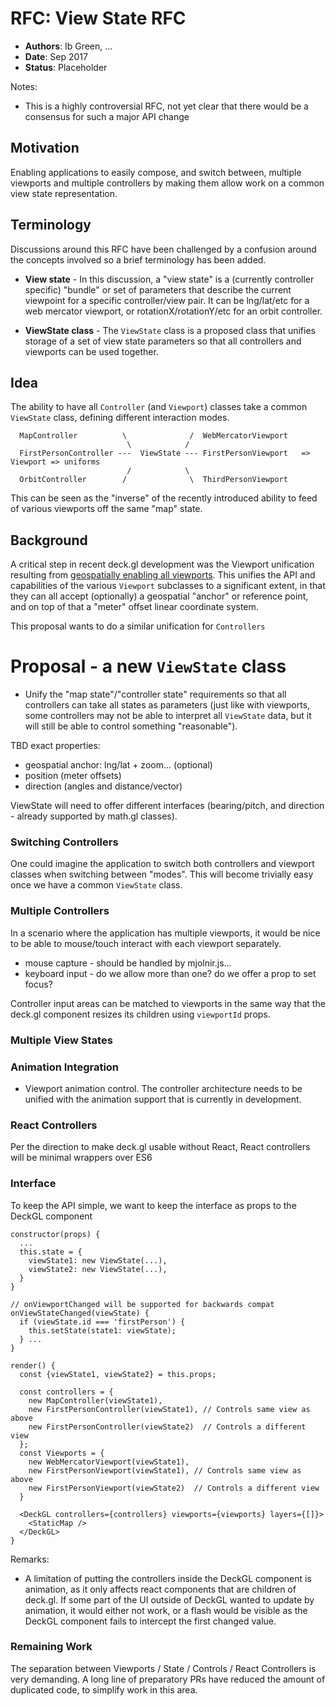 # RFC: View State RFC

* **Authors**: Ib Green, ...
* **Date**: Sep 2017
* **Status**: Placeholder

Notes:
* This is a highly controversial RFC, not yet clear that there would be a consensus for such a major API change

## Motivation

Enabling applications to easily compose, and switch between, multiple viewports and multiple controllers by making them allow work on a common view state representation.

## Terminology

Discussions around this RFC have been challenged by a confusion around the concepts involved so a brief terminology has been added.

* **View state** - In this discussion, a "view state" is a (currently controller specific) "bundle" or set of parameters that describe the current viewpoint for a specific controller/view pair. It can be lng/lat/etc for a web mercator viewport, or rotationX/rotationY/etc for an orbit controller.

* **ViewState class** - The `ViewState` class is a proposed class that unifies storage of a set of view state parameters so that all controllers and viewports can be used together.


## Idea

The ability to have all `Controller` (and `Viewport`) classes take a common `ViewState` class, defining different interaction modes.

```
  MapController          \              /  WebMercatorViewport
                          \            /
  FirstPersonController ---  ViewState --- FirstPersonViewport   => Viewport => uniforms
                          /            \
  OrbitController        /              \  ThirdPersonViewport
```

This can be seen as the "inverse" of the recently introduced ability to feed of various viewports off the same "map" state.


## Background

A critical step in recent deck.gl development was the Viewport unification resulting from [geospatially enabling all viewports](first-person-mercator-viewport-rfc.md). This unifies the API and capabilities of the various `Viewport` subclasses to a significant extent, in that they can all accept (optionally) a geospatial "anchor" or reference point, and on top of that a "meter" offset linear coordinate system.

This proposal wants to do a similar unification for `Controllers`


# Proposal - a new `ViewState` class

* Unify the "map state"/"controller state" requirements so that all controllers can take all states as parameters (just like with viewports, some controllers may not be able to interpret all `ViewState` data, but it will still be able to control something "reasonable").

TBD exact properties:
* geospatial anchor: lng/lat + zoom... (optional)
* position (meter offsets)
* direction (angles and distance/vector)

ViewState will need to offer different interfaces (bearing/pitch, and direction - already supported by math.gl classes).


### Switching Controllers

One could imagine the application to switch both controllers and viewport classes when switching between "modes". This will become trivially easy once we have a common `ViewState` class.


### Multiple Controllers

In a scenario where the application has multiple viewports, it would be nice to be able to mouse/touch interact with each viewport separately.

* mouse capture - should be handled by mjolnir.js...
* keyboard input - do we allow more than one? do we offer a prop to set focus?

Controller input areas can be matched to viewports in the same way that the deck.gl component resizes its children using `viewportId` props.


### Multiple View States


### Animation Integration

* Viewport animation control. The controller architecture needs to be unified with the animation support that is currently in development.


### React Controllers

Per the direction to make deck.gl usable without React, React controllers will be minimal wrappers over ES6


### Interface

To keep the API simple, we want to keep the interface as props to the DeckGL component
```
constructor(props) {
  ...
  this.state = {
  	viewState1: new ViewState(...),
   	viewState2: new ViewState(...),
  }
}

// onViewportChanged will be supported for backwards compat
onViewStateChanged(viewState) {
  if (viewState.id === 'firstPerson') {
  	this.setState(state1: viewState);
  } ...
}

render() {
  const {viewState1, viewState2} = this.props;

  const controllers = {
    new MapController(viewState1),
    new FirstPersonController(viewState1), // Controls same view as above
    new FirstPersonController(viewState2)  // Controls a different view
  };
  const Viewports = {
    new WebMercatorViewport(viewState1),
    new FirstPersonViewport(viewState1), // Controls same view as above
    new FirstPersonViewport(viewState2)  // Controls a different view
  }

  <DeckGL controllers={controllers} viewports={viewports} layers={[]}>
    <StaticMap />
  </DeckGL>
}
```


Remarks:
* A limitation of putting the controllers inside the DeckGL component is animation, as it only affects react components that are children of deck.gl. If some part of the UI outside of DeckGL wanted to update by animation, it would either not work, or a flash would be visible as the DeckGL component fails to intercept the first changed value.



### Remaining Work

The separation between Viewports / State / Controls / React Controllers is very demanding. A long line of preparatory PRs have reduced the amount of duplicated code, to simplify work in this area.
